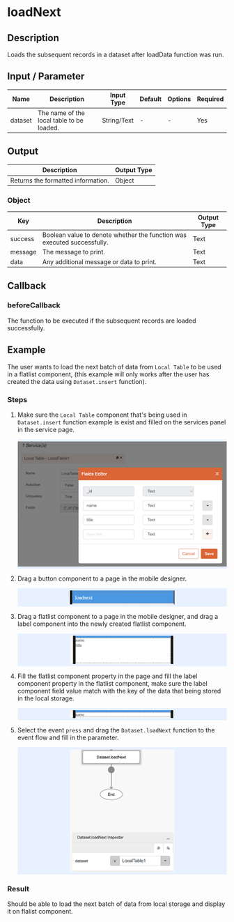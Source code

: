 ﻿# loadNext

## Description

Loads the subsequent records in a dataset after loadData function was run.

## Input / Parameter

| Name | Description | Input Type | Default | Options | Required |
| ------ | ------ | ------ | ------ | ------ | ------ |
| dataset | The name of the local table to be loaded. | String/Text | - | - | Yes |

## Output

| Description | Output Type |
| ------ | ------ |
| Returns the formatted information. | Object |

### Object

| Key | Description | Output Type |
| ------ | ------ | ------ |
| success | Boolean value to denote whether the function was executed successfully. | Text |
| message | The message to print. | Text |
| data | Any additional message or data to print. | Text |

## Callback

### beforeCallback

The function to be executed if the subsequent records are loaded successfully.

## Example

The user wants to load the next batch of data from `Local Table` to be used in a flatlist component, (this example will only works after the user has created the data using `Dataset.insert` function).

### Steps

1. Make sure the `Local Table` component that's being used in `Dataset.insert` function example is exist and filled on the services panel in the service page.

    <div style="display:flex; align-items:center; justify-content:center; background-color: #E7F1FF;">
        <img src="./loadNext-step-1.png"
        style="width: 100%; padding: 5px;"/>
    </div>

2. Drag a button component to a page in the mobile designer.

    <div style="display:flex; align-items:center; justify-content:center; background-color: #E7F1FF;">
        <img src="./loadNext-step-2.png"
        style="width: 50%; padding: 5px;"/>
    </div>

3. Drag a flatlist component to a page in the mobile designer, and drag a label component into the newly created flatlist component.

    <div style="display:flex; align-items:center; justify-content:center; background-color: #E7F1FF;">
        <img src="./loadNext-step-3.png"
        style="width: 50%; padding: 5px;"/>
    </div>

4. Fill the flatlist component property in the page and fill the label component property in the flatlist component, make sure the label component field value match with the key of the data that being stored in the local storage.

    <div style="display:flex; align-items:center; justify-content:center; background-color: #E7F1FF;">
        <img src="./loadNext-step-4.png"
        style="width: 50%; padding: 5px;"/>
    </div>

5. Select the event `press` and drag the `Dataset.loadNext` function to the event flow and fill in the parameter.

    <div style="display:flex; align-items:center; justify-content:center; background-color: #E7F1FF;">
        <img src="./loadNext-step-5.png"
        style="width: 50%; padding: 5px;"/>
    </div>

### Result

Should be able to load the next batch of data from local storage and display it on flalist component.